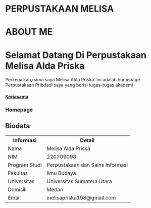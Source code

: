 # PERPUSTAKAAN MELISA 
# ABOUT ME
# Selamat Datang Di Perpustakaan Melisa Alda Priska
<body>
  Perkenalkan,nama saya Melisa Alda Priska. Ini adalah homepage Perpustakaan Pribdadi saya yang berisi tugas-tugas akademi
</body>
<h4><a href="https://perpustakaan.unimed.ac.id/">Kerjasama</a>
<h3>Homepage</h3>
<h2>Biodata</h2>
<table>
    <tr>
        <th>Informasi</th>
        <th>Detail</th>
    </tr>
    <tr>
        <td>Nama</td>
        <td>Melisa Alda Priska</td>
    </tr>
    <tr>
        <td>NIM</td>
        <td>220709098</td>
    </tr>
    <tr>
        <td>Program Studi</td>
        <td>Perpustakaan dan Sains Informasi</td>
    </tr> 
    <tr>
        <td>Fakultas</td>
        <td>Ilmu Budaya</td>
    </tr>  
    <tr>
        <td>Universitas</td>
        <td>Universitas Sumatera Utara</td>
    </tr>
    <tr>
        <td>Domisili</td>
        <td>Medan</td>
    </tr>
    <tr>
        <td>Email</td>
        <td>melisapriska198@gmail.com</td>



